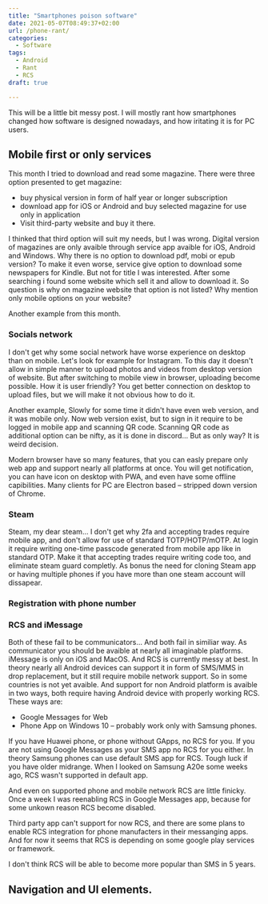 ```yaml
---
title: "Smartphones poison software"
date: 2021-05-07T08:49:37+02:00
url: /phone-rant/
categories:
  - Software
tags:
  - Android
  - Rant
  - RCS
draft: true

---
```

This will be a little bit messy post. I will mostly rant how smartphones changed
how software is designed nowadays, and how iritating it is for PC users.
<!--more-->
## Mobile first or only services

This month I tried to download and read some magazine. There were three option
presented to get magazine:
 - buy physical version in form of half year or longer subscription
 - download app for iOS or Android and buy selected magazine for use only in 
 application
 - Visit third-party website and buy it there.

I thinked that third option will suit my needs, but I was wrong. Digital version
of magazines are only avaible through service app avaible for iOS, Android and
Windows. Why there is no option to download pdf, mobi or epub version? To make
it even worse, service give option to download some newspapers for Kindle. But
not for title I was interested.
After some searching i found some website which sell it and allow to download
it. So question is why on magazine website that option is not listed?
Why mention only mobile options on your website?

Another example from this month. 

### Socials network

I don't get why some social network have worse experience on desktop than on
mobile. Let's look for example for Instagram. To this day it doesn't allow in
simple manner to upload photos and videos from desktop version of website.
But after switching to mobile view in browser, uploading become possible.
How it is user friendly? You get better connection on desktop to upload files,
but we will make it not obvious how to do it.

Another example, Slowly for some time it didn't have even web version, and it
was mobile only. Now web version exist, but to sign in it require to be logged
in mobile app and scanning QR code. Scanning QR code as additional option can be
nifty, as it is done in discord… But as only way? It is weird decision.

Modern browser have so many features, that you can easly prepare only web app
and support nearly all platforms at once. You will get notification, you can
have icon on desktop with PWA, and even have some offline capibilities.
Many clients for PC are Electron based – stripped down version of Chrome.


### Steam

Steam, my dear steam… I don't get why 2fa and accepting trades require mobile
app, and don't allow for use of standard TOTP/HOTP/mOTP. At login it require
writing one-time passcode generated from mobile app like in standard OTP.
Make it that accepting trades require writing code too, and eliminate
steam guard completly. As bonus the need for cloning Steam app or having
multiple phones if you have more than one steam account will dissapear.

### Registration with phone number


### RCS and iMessage
Both of these fail to be communicators… And both fail in similiar way. As
communicator you should be avaible at nearly all imaginable platforms.
iMessage is only on iOS and MacOS. And RCS is currently messy at best.
In theory nearly all Android devices can support it in form of SMS/MMS
in drop replacement, but it still require mobile network support. So in some
countries is not yet avaible. And support for non Android platform is avaible in
two ways, both require having Android device with properly working RCS.
These ways are:
 - Google Messages for Web
 - Phone App on Windows 10 – probably work only with Samsung phones.

If you have Huawei phone, or phone without GApps, no RCS for you. If you are not
using Google Messages as your SMS app no RCS for you either. In theory Samsung
phones can use default SMS app for RCS. Tough luck if you have older midrange.
When I looked on Samsung A20e some weeks ago, RCS wasn't supported in default
app.

And even on supported phone and mobile network RCS are little finicky. 
Once a week I was reenabling RCS in Google Messages app, because for some unkown
reason RCS become disabled.

Third party app can't support for now RCS, and there are some plans to enable
RCS integration for phone manufacters in their messanging apps. And for now it
seems that RCS is depending on some google play services or framework.

I don't think RCS will be able to become more popular than SMS in 5 years.

## Navigation and UI elements.
